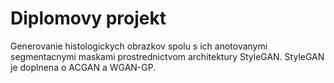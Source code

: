 # Diplomovy projekt

Generovanie histologickych obrazkov spolu s ich anotovanymi segmentacnymi maskami prostrednictvom architektury StyleGAN. StyleGAN je doplnena o ACGAN a WGAN-GP.
